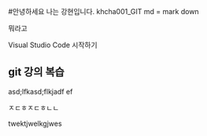 #안녕하세요 나는 강현입니다.
khcha001_GIT 
md = mark down

뭐라고

Visual Studio Code 시작하기

## git 강의 복습

asd;lfkasd;flkjadf
ef


ㅈㄷㅎㅈㄷㅎㄴㄴ

twektjwelkgjwes